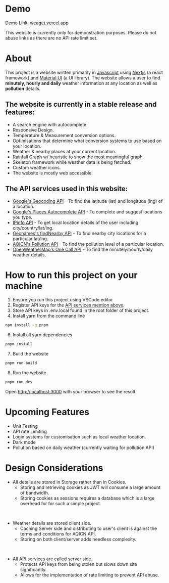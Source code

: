 
[1]: https://en.wikipedia.org/wiki/JavaScript
[2]: https://nextjs.org/
[3]: https://mui.com/
[4]: https://developers.google.com/maps/documentation/geocoding/overview
[5]: https://developers.google.com/maps/documentation/javascript/places-autocomplete
[6]: https://ipinfo.io/
[7]: http://www.geonames.org/export/web-services.html
[8]: https://aqicn.org/api/
[9]: https://openweathermap.org/api/one-call-api

# Demo

Demo Link: [weaget.vercel.app](http://weaget.vercel.app)

This website is currently only for demonstration purposes. Please do not abuse links as there are no API rate limit set.

# About
This project is a website written primarily in [Javascript][1] using [Nextjs][2] (a react framework) and [Material UI][3] (a UI library). The website allows a user to find <b>minutely, hourly and daily</b> weather information at any location as well as <b>pollution</b> details.

## The website is currently in a stable release and features:
- A search engine with autocomplete.
- Responsive Design.
- Temperature & Measurement conversion options.
- Optimisations that determine what conversion systems to use based on your location.
- Weather & nearby places at your current location.
- Rainfall Graph w/ heuristic to show the most meaningful graph.
- Skeleton framework while weather data is being fetched.
- Custom weather icons.
- The website is mostly web accessible.

## The API services used in this website:
- [Google's Geocoding API][4] - To find the latitude (lat) and longitude (lng) of a location.
- [Google's Places Autocomplete API][5] - To complete and suggest locations you type.
- [IPinfo API][6] - To get local location details of the user including city/country/lat/lng.
- [Geonames's findNearby API][7] - To find nearby city locations for a particular lat/lng.
- [AQICN's Pollution API][8] - To find the pollution level of a particular location.
- [OpenWeatherMap's One Call API][9] - To find the minutely/hourly/daily weather details.

# How to run this project on your machine
1. Ensure you run this project using VSCode editor
2. Register API keys for the [API services mention above](#the-api-services-used-in-this-website).
4. Store API keys in .env.local found in the root folder of this project.
5. Install yarn from the command line 
```bash
npm install -g pnpm
```
6. Install all yarn dependencies 
```bash
pnpm install
```
7. Build the website

```bash
pnpm run build
```

8. Run the website
```bash
pnpm run dev
```

Open [http://localhost:3000](http://localhost:3000) with your browser to see the result.


# Upcoming Features

- Unit Testing
- API rate Limiting
- Login systems for customisation such as local weather location.
- Dark mode
- Pollution based on daily weather (currently waiting for pollution API)

# Design Considerations
- All details are stored in Storage rather than in Cookies. 
    - Storing and retrieving cookies as JWT will consume a large amount of bandwidth. 
    - Storing cookies as sessions requires a database which is a large overhead for for such a simple project.

<br>

- Weather details are stored client side. 
    - Caching Server side and distributing to user's client is against the terms and conditions for AQICN API.
    - Storing on both client/server adds needless complexity.

<br> 

- All API services are called server side.
    - Protects API keys from being stolen but slows down site significantly.
    - Allows for the implementation of rate limiting to prevent API abuse.
